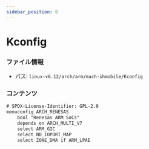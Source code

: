 ```yaml
---
sidebar_position: 6
---
```

# Kconfig

### ファイル情報

- パス: `linux-v6.12/arch/arm/mach-shmobile/Kconfig`

### コンテンツ

```txt
# SPDX-License-Identifier: GPL-2.0
menuconfig ARCH_RENESAS
	bool "Renesas ARM SoCs"
	depends on ARCH_MULTI_V7
	select ARM_GIC
	select NO_IOPORT_MAP
	select ZONE_DMA if ARM_LPAE

```
